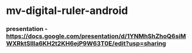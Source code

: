 ﻿# mv-digital-ruler-android

### presentation - https://docs.google.com/presentation/d/1YNMhShZhoQ6siMWXRktSllIa6KH2t2KH6ejP9W63T0E/edit?usp=sharing

